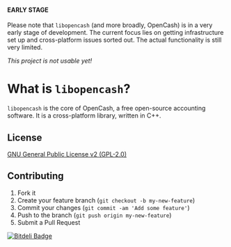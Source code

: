 #### EARLY STAGE

Please note that `libopencash` (and more broadly, OpenCash) is in a very early stage of development. The current focus lies on getting infrastructure set up and cross-platform issues sorted out. The actual functionality is still very limited.

_This project is not usable yet!_

# What is `libopencash`?

`libopencash` is the core of OpenCash, a free open-source accounting software. It is a cross-platform library, written in C++.

## License

[GNU General Public License v2 (GPL-2.0)](http://www.tldrlegal.com/license/GPL2)

## Contributing

1. Fork it
2. Create your feature branch (`git checkout -b my-new-feature`)
3. Commit your changes (`git commit -am 'Add some feature'`)
4. Push to the branch (`git push origin my-new-feature`)
5. Submit a Pull Request

[![Bitdeli Badge](https://d2weczhvl823v0.cloudfront.net/opencash/libopencash/trend.png)](https://bitdeli.com/free "Bitdeli Badge")
